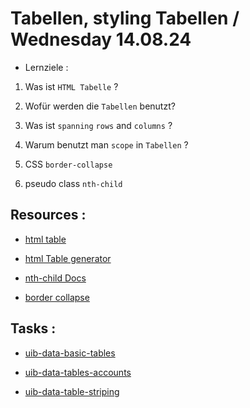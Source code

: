 # Tabellen, styling Tabellen / Wednesday 14.08.24

- Lernziele :

1. Was ist `HTML Tabelle` ?

2. Wofür werden die `Tabellen` benutzt?

3. Was ist `spanning` `rows` and `columns` ?

4. Warum benutzt man `scope` in `Tabellen` ?

5. CSS `border-collapse`

6. pseudo class `nth-child`

## Resources :

- [html table](https://developer.mozilla.org/en-US/docs/Web/HTML/Element/table)

- [html Table generator](https://www.htmltables.io/)

- [nth-child Docs](https://developer.mozilla.org/en-US/docs/Web/CSS/:nth-child)

- [border collapse](https://developer.mozilla.org/en-US/docs/Web/CSS/border-collapse)

## Tasks :

- [uib-data-basic-tables](https://classroom.github.com/a/xRhH8IFz)

- [uib-data-tables-accounts](https://classroom.github.com/a/viXpAdSM)

- [uib-data-table-striping](https://classroom.github.com/a/lfBpBwC0)
